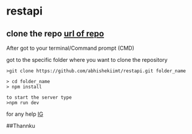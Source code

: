 # restapi
## clone the repo <a href="https://github.com/abhishekiimt/restapi.git">url of repo </a>

After got to your terminal/Command prompt (CMD)

got to the specific folder where you want to clone the repository 

```
>git clone https://github.com/abhishekiimt/restapi.git folder_name

> cd folder_name
> npm install

to start the server type
>npm run dev

```

for any help <a href="https://www.instagram.com/abhhishek_17/" > IG </a>

##Thannku
